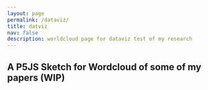 ```yaml
---
layout: page
permalink: /dataviz/
title: datviz
nav: false
description: worldcloud page for dataviz test of my research
---
```



<h2>A P5JS Sketch for Wordcloud of some of my papers (WIP)</h2>

<!-- Canvas will appear here -->
<div id="p5-container"></div>

<!-- p5.js library -->
<script src="{{ '/assets/js/p5lib/p5.min.js' | relative_url }}"></script>
<script src="{{ '/assets/js/p5lib/p5.sound.min.js' | relative_url }}"></script>
<script src="{{ '/assets/js/sketch.js' | relative_url | bust_file_cache }}"></script> 
